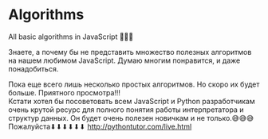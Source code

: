 # Algorithms
All basic algorithms in JavaScript 🖤🖤🖤


Знаете, а почему бы не представить множество полезных алгоритмов на нашем любимом JavaScript. Думаю многим понравится, и даже понадобиться.


Пока еще всего лишь несколько простых алгоритмов. Но скоро их будет больше. Приятного просмотра!!!      
    Кстати хотел бы посоветовать всем JavaScript и Python разработчикам очень крутой ресурс для полного понятия работы интерпретатора и структур данных. Он будет очень полезен новичкам и не только.😅😅😅
    Пожалуйста⬇⬇⬇⬇⬇⬇ http://pythontutor.com/live.html
